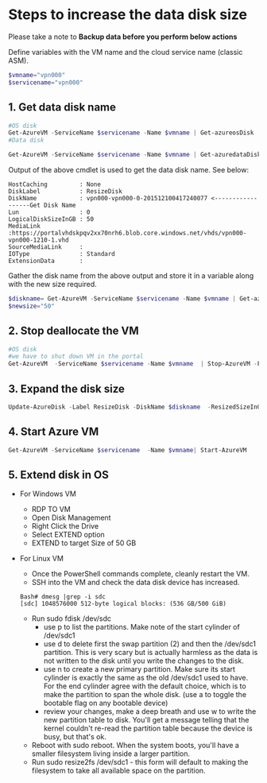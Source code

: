 # Steps to increase the data disk size

Please take a note to **Backup data before you perform below actions**

Define variables with the VM name and the cloud service name (classic ASM).

```powershell
$vmname="vpn000"
$servicename="vpn000"
```

## 1. Get data disk name

```powershell
#OS disk
Get-AzureVM -ServiceName $servicename -Name $vmname | Get-azureosDisk
#Data disk

Get-AzureVM -ServiceName $servicename -Name $vmname | Get-azuredataDisk
```

Output of the above cmdlet is used to get the data disk name. See below:

```Output
HostCaching         : None
DiskLabel           : ResizeDisk
DiskName            : vpn000-vpn000-0-201512100417240077 <------------------Get Disk Name
Lun                 : 0
LogicalDiskSizeInGB : 50
MediaLink           :https://portalvhdskpqv2xx70nrh6.blob.core.windows.net/vhds/vpn000-vpn000-1210-1.vhd
SourceMediaLink     :
IOType              : Standard
ExtensionData       :
```

Gather the disk name from the above output and store it in a variable along with the new size required.

```powershell
$diskname= Get-AzureVM -ServiceName $servicename -Name $vmname | Get-azuredataDisk | Select-Object -ExpandProperty DiskName
$newsize="50"
```

## 2. Stop deallocate the VM

```powershell
#OS disk
#we have to shut down VM in the portal
Get-AzureVM  -ServiceName $servicename -Name $vmname  | Stop-AzureVM -Force
```

## 3. Expand the disk size

```powershell
Update-AzureDisk -Label ResizeDisk -DiskName $diskname  -ResizedSizeInGB $newsize
```

## 4. Start Azure VM

```powershell
Get-AzureVM -ServiceName $servicename  -Name $vmname| Start-AzureVM
```

## 5. Extend disk in OS

* For Windows VM
  * RDP TO VM
  * Open Disk Management
  * Right Click the Drive
  * Select EXTEND option
  * EXTEND to target Size of 50 GB

* For Linux VM
  * Once the PowerShell commands complete, cleanly restart the VM.
  * SSH into the VM and check the data disk device has increased.

  ```shell
  Bash# dmesg |grep -i sdc
  [sdc] 1048576000 512-byte logical blocks: (536 GB/500 GiB)
  ```

  * Run sudo fdisk /dev/sdc
    * use p to list the partitions. Make note of the start cylinder of /dev/sdc1
    * use d to delete first the swap partition (2) and then the /dev/sdc1 partition. This is very scary but is actually harmless as the data is not written to the disk until you write the changes to the disk.
    * use n to create a new primary partition. Make sure its start cylinder is exactly the same as the old /dev/sdc1 used to have. For the end cylinder agree with the default choice, which is to make the partition to span the whole disk.
    (use a to toggle the bootable flag on any bootable device)
    * review your changes, make a deep breath and use w to write the new partition table to disk. You'll get a message telling that the kernel couldn't re-read the partition table because the device is busy, but that's ok.
  * Reboot with sudo reboot. When the system boots, you'll have a smaller filesystem living inside a larger partition.
  * Run sudo resize2fs /dev/sdc1 - this form will default to making the filesystem to take all available space on the partition.
